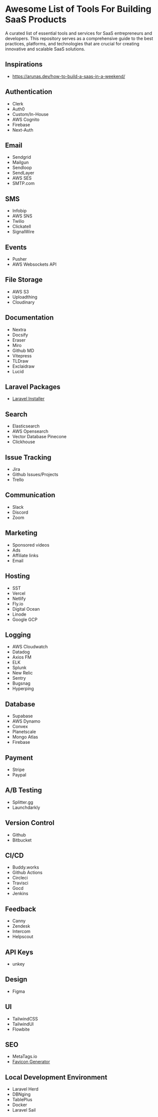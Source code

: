# Awesome List of Tools For Building SaaS Products

A curated list of essential tools and services for SaaS entrepreneurs and developers. This repository serves as a comprehensive guide to the best practices, platforms, and technologies that are crucial for creating innovative and scalable SaaS solutions.

## Inspirations

- https://arunas.dev/how-to-build-a-saas-in-a-weekend/

## Authentication

- Clerk
- Auth0
- Custom/In-House
- AWS Cognito
- Firebase
- Next-Auth

## Email

- Sendgrid
- Mailgun
- Sendloop
- SendLayer
- AWS SES
- SMTP.com

## SMS

- Infobip
- AWS SNS
- Twilio
- Clickatell
- SignalWire

## Events

- Pusher
- AWS Websockets API

## File Storage

- AWS S3
- Uploadthing
- Cloudinary

## Documentation

- Nextra
- Docsify
- Eraser
- Miro
- Github MD
- Vitepress
- TLDraw
- Exclaidraw
- Lucid

## Laravel Packages

- [Laravel Installer](https://laravel-installer.com/)

## Search

- Elasticsearch
- AWS Opensearch
- Vector Database Pinecone
- Clickhouse

## Issue Tracking

- Jira
- Github Issues/Projects
- Trello

## Communication

- Slack
- Discord
- Zoom

## Marketing

- Sponsored videos
- Ads
- Affiliate links
- Email

## Hosting

- SST
- Vercel
- Netlify
- Fly.io
- Digital Ocean
- Linode
- Google GCP

## Logging

- AWS Cloudwatch
- Datadog
- Axios FM
- ELK
- Splunk
- New Relic
- Sentry
- Bugsnag
- Hyperping

## Database

- Supabase
- AWS Dynamo
- Convex
- Planetscale
- Mongo Atlas
- Firebase

## Payment

- Stripe
- Paypal

## A/B Testing

- Splitter.gg
- Launchdarkly

## Version Control

- Github
- Bitbucket

## CI/CD

- Buddy.works
- Github Actions
- Circleci
- Travisci
- Gocd
- Jenkins

## Feedback

- Canny
- Zendesk
- Intercom
- Helpscout

## API Keys

- unkey

## Design

- Figma

## UI

- TailwindCSS
- TailwindUI
- Flowbite

## SEO

- MetaTags.io
- [Favicon Generator](https://realfavicongenerator.net/svg-favicon/)

## Local Development Environment

- Laravel Herd
- DBNging
- TablePlus
- Docker
- Laravel Sail
